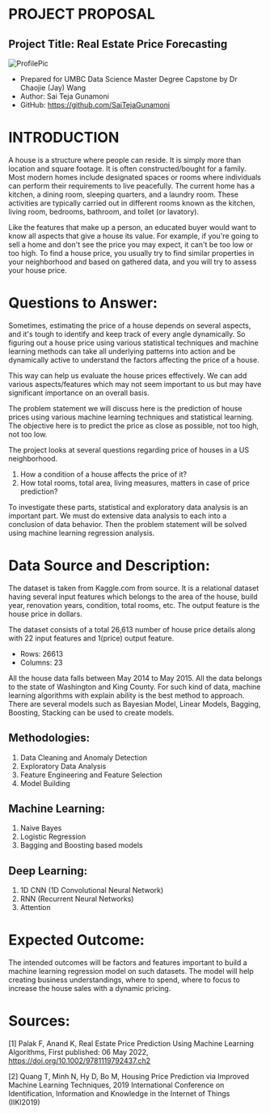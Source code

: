 # PROJECT PROPOSAL

## Project Title: Real Estate Price Forecasting
![ProfilePic](./Realestate.png)  
- Prepared for UMBC Data Science Master Degree Capstone by Dr Chaojie (Jay) Wang
- Author: Sai Teja Gunamoni
- GitHub: https://github.com/SaiTejaGunamoni


# INTRODUCTION
A house is a structure where people can reside. It is simply more than location and square footage. It is often constructed/bought for a family. Most modern homes include designated spaces or rooms where individuals can perform their requirements to live peacefully. The current home has a kitchen, a dining room, sleeping quarters, and a laundry room. These activities are typically carried out in different rooms known as the kitchen, living room, bedrooms, bathroom, and toilet (or lavatory).

Like the features that make up a person, an educated buyer would want to know all aspects that give a house its value. For example, if you're going to sell a home and don't see the price you may expect, it can't be too low or too high. To find a house price, you usually try to find similar properties in your neighborhood and based on gathered data, and you will try to assess your house price.

# Questions to Answer:

Sometimes, estimating the price of a house depends on several aspects, and it's tough to identify and keep track of every angle dynamically. So figuring out a house price using various statistical techniques and machine learning methods can take all underlying patterns into action and be dynamically active to understand the factors affecting the price of a house.

This way can help us evaluate the house prices effectively. We can add various aspects/features which may not seem important to us but may have significant importance on an overall basis.

The problem statement we will discuss here is the prediction of house prices using various machine learning techniques and statistical learning. The objective here is to predict the price as close as possible, not too high, not too low.

The project looks at several questions regarding price of houses in a US neighborhood.

1.	How a condition of a house affects the price of it?
2.	How total rooms, total area, living measures, matters in case of price prediction?

To investigate these parts, statistical and exploratory data analysis is an important part. We must do extensive data analysis to each into a conclusion of data behavior. Then the problem statement will be solved using machine learning regression analysis.

# Data Source and Description:

The dataset is taken from Kaggle.com from source. It is a relational dataset having several input features which belongs to the area of the house, build year, renovation years, condition, total rooms, etc. The output feature is the house price in dollars.

The dataset consists of a total 26,613 number of house price details along with 22 input features and 1(price) output feature.
- Rows: 26613
- Columns: 23
  
All the house data falls between May 2014 to May 2015. All the data belongs to the state of Washington and King County. For such kind of data, machine learning algorithms with explain ability is the best method to approach. There are several models such as Bayesian Model, Linear Models, Bagging, Boosting, Stacking can be used to create models.

## Methodologies:
1.	Data Cleaning and Anomaly Detection
2.	Exploratory Data Analysis
3.	Feature Engineering and Feature Selection
4.	Model Building

## Machine Learning:
1.	Naive Bayes
2.	Logistic Regression
3.	Bagging and Boosting based models

## Deep Learning:
1.	1D CNN (1D Convolutional Neural Network)
2.	RNN (Recurrent Neural Networks)
3.	Attention 

# Expected Outcome:
The intended outcomes will be factors and features important to build a machine learning regression model on such datasets. The model will help creating business understandings, where to spend, where to focus to increase the house sales with a dynamic pricing.

# Sources:
[1] Palak F, Anand K, Real Estate Price Prediction Using Machine Learning Algorithms, First published: 06 May 2022, https://doi.org/10.1002/9781119792437.ch2

[2] Quang T, Minh N, Hy D, Bo M, Housing Price Prediction via Improved Machine Learning Techniques, 2019 International Conference on Identification, Information and Knowledge in the Internet of Things (IIKI2019)
